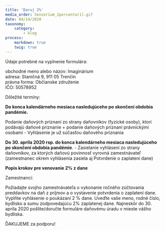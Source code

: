 ```yaml
---
title: 'Daruj 2%'
media_order: Sensorium_2percenta(1).gif
date: 04/14/2020
taxonomy:
    category:
        - blog
process:
    markdown: true
    twig: true
---
```


Údaje potrebné na vyplnenie formulára: <br>


obchodné meno alebo názov: Imaginárium <br>
adresa: Staničná 9, 911 05 Trenčín <br>
právna forma: Občianske združenie <br>
IČO: 50578952



Dôležité termíny:


**Do konca kalendárneho mesiaca nasledujúceho po skončení obdobia pandémie.**

Podanie daňových priznaní zo strany daňovníkov (fyzické osoby), ktorí podávajú daňové priznanie + podanie daňových priznaní právnickými osobami - Vyhlásenie je už súčasťou daňového priznania


**Do 30. apríla 2020 rsp. do konca kalendárneho mesiaca nasledujúceho po skončení obdobia pandémie**.  - Zasielanie vyhlásení zo strany daňovníkov, za ktorých daňovú povinnosť vyrovná zamestnávateľ (zamestnanec okrem vyhlásenia zasiela aj Potvrdenie o zaplatení dane)


**Popis krokov pre venovanie 2% z dane**


Zamestnanci:

Požiadajte svojho zamestnávateľa o vykonanie ročného zúčtovania preddavkov na daň z príjmov a o vystavenie potvrdenia o zaplatení dane.
Vyplňte vyhlásenie o poukázaní 2 % dane. Uveďte vaše meno, rodné číslo, bydlisko a sumu zodpovedajúcu 2% zaplatenej dane.
Najneskôr do 30. apríla 2020 pošlite/doručte formuláre daňovému úradu v mieste vášho bydliska.

ĎAKUJEME za podporu!